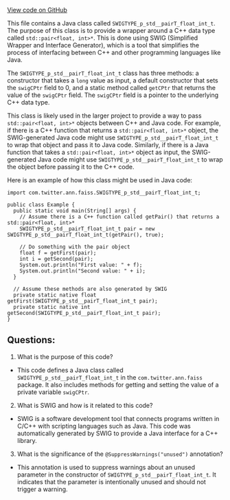 [View code on GitHub](https://github.com/misbahsy/the-algorithm/ann/src/main/java/com/twitter/ann/faiss/swig/SWIGTYPE_p_std__pairT_float_int_t.java)

This file contains a Java class called `SWIGTYPE_p_std__pairT_float_int_t`. The purpose of this class is to provide a wrapper around a C++ data type called `std::pair<float, int>*`. This is done using SWIG (Simplified Wrapper and Interface Generator), which is a tool that simplifies the process of interfacing between C++ and other programming languages like Java.

The `SWIGTYPE_p_std__pairT_float_int_t` class has three methods: a constructor that takes a `long` value as input, a default constructor that sets the `swigCPtr` field to 0, and a static method called `getCPtr` that returns the value of the `swigCPtr` field. The `swigCPtr` field is a pointer to the underlying C++ data type.

This class is likely used in the larger project to provide a way to pass `std::pair<float, int>*` objects between C++ and Java code. For example, if there is a C++ function that returns a `std::pair<float, int>*` object, the SWIG-generated Java code might use `SWIGTYPE_p_std__pairT_float_int_t` to wrap that object and pass it to Java code. Similarly, if there is a Java function that takes a `std::pair<float, int>*` object as input, the SWIG-generated Java code might use `SWIGTYPE_p_std__pairT_float_int_t` to wrap the object before passing it to the C++ code.

Here is an example of how this class might be used in Java code:

```
import com.twitter.ann.faiss.SWIGTYPE_p_std__pairT_float_int_t;

public class Example {
  public static void main(String[] args) {
    // Assume there is a C++ function called getPair() that returns a std::pair<float, int>*
    SWIGTYPE_p_std__pairT_float_int_t pair = new SWIGTYPE_p_std__pairT_float_int_t(getPair(), true);

    // Do something with the pair object
    float f = getFirst(pair);
    int i = getSecond(pair);
    System.out.println("First value: " + f);
    System.out.println("Second value: " + i);
  }

  // Assume these methods are also generated by SWIG
  private static native float getFirst(SWIGTYPE_p_std__pairT_float_int_t pair);
  private static native int getSecond(SWIGTYPE_p_std__pairT_float_int_t pair);
}
```
## Questions: 
 1. What is the purpose of this code?
- This code defines a Java class called `SWIGTYPE_p_std__pairT_float_int_t` in the `com.twitter.ann.faiss` package. It also includes methods for getting and setting the value of a private variable `swigCPtr`.

2. What is SWIG and how is it related to this code?
- SWIG is a software development tool that connects programs written in C/C++ with scripting languages such as Java. This code was automatically generated by SWIG to provide a Java interface for a C++ library.

3. What is the significance of the `@SuppressWarnings("unused")` annotation?
- This annotation is used to suppress warnings about an unused parameter in the constructor of `SWIGTYPE_p_std__pairT_float_int_t`. It indicates that the parameter is intentionally unused and should not trigger a warning.